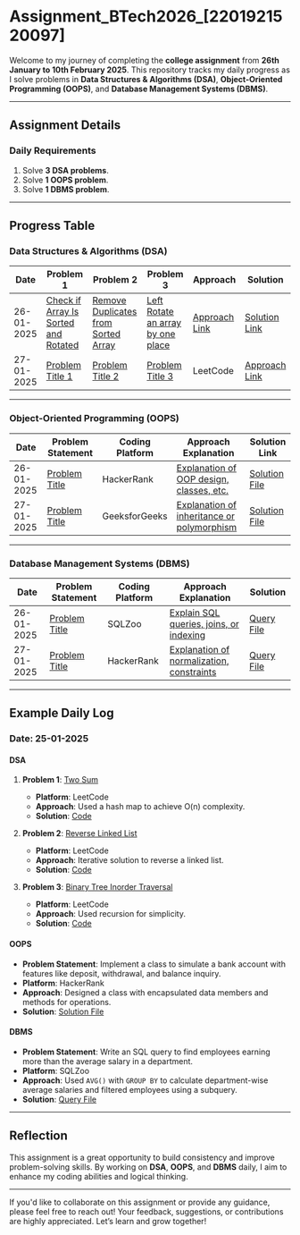 # Assignment_BTech2026_[2201921520097]

Welcome to my journey of completing the **college assignment** from **26th January to 10th February 2025**. This repository tracks my daily progress as I solve problems in **Data Structures & Algorithms (DSA)**, **Object-Oriented Programming (OOPS)**, and **Database Management Systems (DBMS)**.

---

## Assignment Details

### **Daily Requirements**
1. Solve **3 DSA problems**.
2. Solve **1 OOPS problem**.
3. Solve **1 DBMS problem**.

---

## Progress Table

### **Data Structures & Algorithms (DSA)**

| Date       | Problem 1 | Problem 2 | Problem 3 | Approach | Solution |
|------------|-----------|-----------|-----------|----------|----------------------|
| 26-01-2025 | [Check if Array Is Sorted and Rotated](https://leetcode.com/problems/check-if-array-is-sorted-and-rotated/description/) | [Remove Duplicates from Sorted Array](https://leetcode.com/problems/remove-duplicates-from-sorted-array/description/) | [Left Rotate an array by one place]([#](https://leetcode.com/problems/rotate-array/description/)) | [Approach Link](https://github.com/mb-aarfi/Assignment_BTech2026_-2201921520097-./blob/main/DSA/Day1%20(26-01-2025)/Approaches)   | [Solution Link](https://github.com/mb-aarfi/Assignment_BTech2026_-2201921520097-./blob/main/DSA/Day1%20(26-01-2025)/Solutions.java)   |
| 27-01-2025 | [Problem Title 1](#) | [Problem Title 2](#) | [Problem Title 3](#) | LeetCode | [Approach Link](#)   |

---

### **Object-Oriented Programming (OOPS)**

| Date       | Problem Statement            | Coding Platform | Approach Explanation                          | Solution Link      |
|------------|------------------------------|-----------------|-----------------------------------------------|--------------------|
| 26-01-2025 | [Problem Title](#)           | HackerRank      | [Explanation of OOP design, classes, etc.](#) | [Solution File](#) |
| 27-01-2025 | [Problem Title](#)           | GeeksforGeeks   | [Explanation of inheritance or polymorphism](#) | [Solution File](#) |

---

### **Database Management Systems (DBMS)**

| Date       | Problem Statement            | Coding Platform | Approach Explanation                          | Solution           |
|------------|------------------------------|-----------------|-----------------------------------------------|--------------------|
| 26-01-2025 | [Problem Title](#)           | SQLZoo          | [Explain SQL queries, joins, or indexing](#)  | [Query File](#)    |
| 27-01-2025 | [Problem Title](#)           | HackerRank      | [Explanation of normalization, constraints](#)| [Query File](#)    |

---

## Example Daily Log

### **Date**: 25-01-2025  

#### **DSA**
1. **Problem 1**: [Two Sum](https://leetcode.com/problems/two-sum/)  
   - **Platform**: LeetCode  
   - **Approach**: Used a hash map to achieve O(n) complexity.  
   - **Solution**: [Code](#)

2. **Problem 2**: [Reverse Linked List](https://leetcode.com/problems/reverse-linked-list/)  
   - **Platform**: LeetCode  
   - **Approach**: Iterative solution to reverse a linked list.  
   - **Solution**: [Code](#)

3. **Problem 3**: [Binary Tree Inorder Traversal](https://leetcode.com/problems/binary-tree-inorder-traversal/)  
   - **Platform**: LeetCode  
   - **Approach**: Used recursion for simplicity.  
   - **Solution**: [Code](#)

#### **OOPS**
- **Problem Statement**: Implement a class to simulate a bank account with features like deposit, withdrawal, and balance inquiry.  
- **Platform**: HackerRank  
- **Approach**: Designed a class with encapsulated data members and methods for operations.  
- **Solution**: [Solution File](#)

#### **DBMS**
- **Problem Statement**: Write an SQL query to find employees earning more than the average salary in a department.  
- **Platform**: SQLZoo  
- **Approach**: Used `AVG()` with `GROUP BY` to calculate department-wise average salaries and filtered employees using a subquery.  
- **Solution**: [Query File](#)

---

## Reflection

This assignment is a great opportunity to build consistency and improve problem-solving skills. By working on **DSA**, **OOPS**, and **DBMS** daily, I aim to enhance my coding abilities and logical thinking.

---

If you'd like to collaborate on this assignment or provide any guidance, please feel free to reach out!
Your feedback, suggestions, or contributions are highly appreciated. Let’s learn and grow together!
